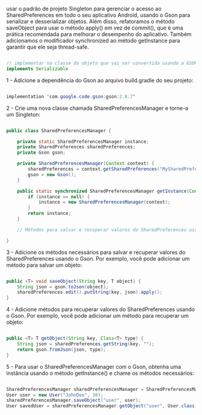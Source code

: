 


usar o padrão de projeto Singleton para gerenciar o acesso ao SharedPreferences em todo o seu aplicativo Android, usando o Gson para serializar e desserializar objetos. Além disso, refatoramos o método saveObject para usar o método apply() em vez de commit(), que é uma prática recomendada para melhorar o desempenho do aplicativo. Também adicionamos o modificador synchronized ao método getInstance para garantir que ele seja thread-safe.


```Java

// implementar na classe do objeto que vai ser convertida usando a GSON
implements Serializable

```



1 - Adicione a dependência do Gson ao arquivo build.gradle do seu projeto:

```Java

implementation 'com.google.code.gson:gson:2.8.7'


```

2 - Crie uma nova classe chamada SharedPreferencesManager e torne-a um Singleton:

```Java

public class SharedPreferencesManager {

    private static SharedPreferencesManager instance;
    private SharedPreferences sharedPreferences;
    private Gson gson;

    private SharedPreferencesManager(Context context) {
        sharedPreferences = context.getSharedPreferences("MySharedPreferences", Context.MODE_PRIVATE);
        gson = new Gson();
    }

    public static synchronized SharedPreferencesManager getInstance(Context context) {
        if (instance == null) {
            instance = new SharedPreferencesManager(context);
        }
        return instance;
    }

    // Métodos para salvar e recuperar valores do SharedPreferences usando Gson

}


```




3 - Adicione os métodos necessários para salvar e recuperar valores do SharedPreferences usando o Gson. Por exemplo, você pode adicionar um método para salvar um objeto:


```Java

public <T> void saveObject(String key, T object) {
    String json = gson.toJson(object);
    sharedPreferences.edit().putString(key, json).apply();
}

```

4 - Adicione métodos para recuperar valores do SharedPreferences usando o Gson. Por exemplo, você pode adicionar um método para recuperar um objeto:

```Java

public <T> T getObject(String key, Class<T> type) {
    String json = sharedPreferences.getString(key, "");
    return gson.fromJson(json, type);
}


```

5 - Para usar o SharedPreferencesManager com o Gson, obtenha uma instância usando o método getInstance() e chame os métodos necessários:

```Java

SharedPreferencesManager sharedPreferencesManager = SharedPreferencesManager.getInstance(context);
User user = new User("JohnDoe", 30);
sharedPreferencesManager.saveObject("user", user);
User savedUser = sharedPreferencesManager.getObject("user", User.class);


```











